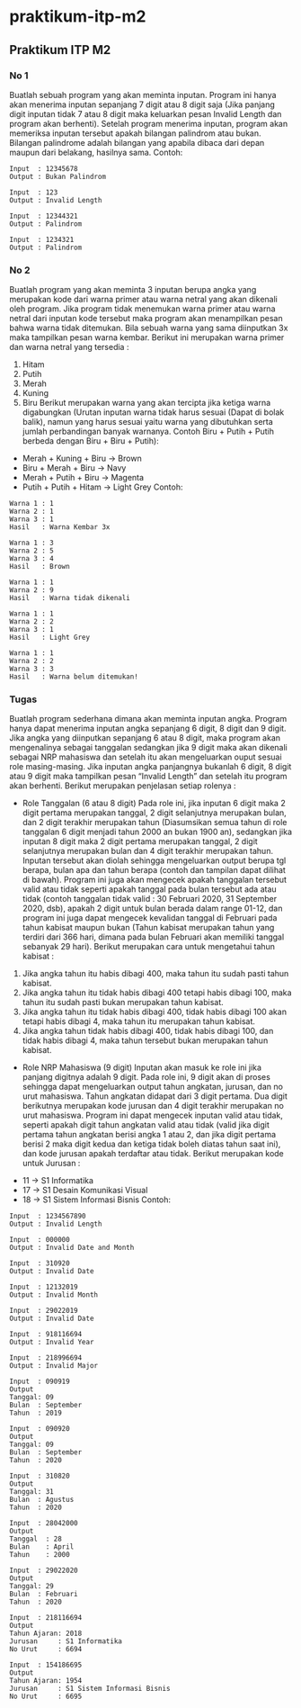 # praktikum-itp-m2
## Praktikum ITP M2

### No 1
Buatlah sebuah program yang akan meminta inputan. Program ini hanya akan menerima inputan sepanjang 7 digit atau 8 digit saja (Jika panjang digit inputan tidak 7 atau 8 digit maka keluarkan pesan Invalid Length dan program akan berhenti). Setelah program menerima inputan, program akan memeriksa inputan tersebut apakah bilangan palindrom atau bukan. Bilangan palindrome adalah bilangan yang apabila dibaca dari depan maupun dari belakang, hasilnya sama. Contoh:
```
Input  : 12345678
Output : Bukan Palindrom
 
Input  : 123
Output : Invalid Length
 
Input  : 12344321
Output : Palindrom
 
Input  : 1234321
Output : Palindrom
```

### No 2
Buatlah program yang akan meminta 3 inputan berupa angka yang merupakan  kode dari warna primer atau warna netral yang akan dikenali oleh program. Jika program tidak menemukan warna primer atau warna netral dari inputan kode tersebut maka program akan menampilkan pesan bahwa warna tidak ditemukan. Bila sebuah warna yang sama diinputkan 3x maka tampilkan pesan warna kembar.
Berikut ini merupakan warna primer dan warna netral yang tersedia : 
1. Hitam 
2. Putih 
3. Merah  
4. Kuning 
5. Biru 
Berikut merupakan warna yang akan tercipta jika ketiga warna digabungkan (Urutan inputan warna tidak harus sesuai (Dapat di bolak balik), namun yang harus sesuai yaitu warna yang dibutuhkan serta jumlah perbandingan banyak warnanya. Contoh Biru + Putih + Putih berbeda 
dengan Biru + Biru + Putih):
* Merah  + Kuning  + Biru   → Brown
* Biru   + Merah   + Biru   → Navy
* Merah  + Putih   + Biru   → Magenta
* Putih  + Putih   + Hitam  → Light Grey
Contoh:
```
Warna 1 : 1
Warna 2 : 1
Warna 3 : 1
Hasil   : Warna Kembar 3x

Warna 1 : 3
Warna 2 : 5
Warna 3 : 4
Hasil   : Brown

Warna 1 : 1
Warna 2 : 9
Hasil   : Warna tidak dikenali

Warna 1 : 1
Warna 2 : 2
Warna 3 : 1
Hasil   : Light Grey

Warna 1 : 1
Warna 2 : 2
Warna 3 : 3
Hasil   : Warna belum ditemukan!
```

### Tugas
Buatlah program sederhana dimana akan meminta inputan angka. Program hanya dapat menerima inputan angka sepanjang 6 digit, 8 digit  dan 9 digit. Jika angka yang diinputkan sepanjang 6 atau 8 digit, maka program akan mengenalinya sebagai tanggalan sedangkan jika 9 digit maka akan dikenali sebagai NRP mahasiswa dan setelah itu akan mengeluarkan ouput sesuai role masing-masing. Jika inputan angka panjangnya bukanlah 6 digit, 8 digit atau 9 digit maka tampilkan pesan “Invalid Length” dan setelah itu program akan berhenti. Berikut merupakan penjelasan setiap rolenya : 
* Role Tanggalan (6 atau 8 digit) 
Pada role ini, jika inputan 6 digit maka 2 digit pertama merupakan tanggal, 2 digit selanjutnya merupakan bulan, dan 2 digit terakhir merupakan tahun (Diasumsikan semua tahun di role tanggalan 6 digit menjadi tahun 2000 an bukan 1900 an), sedangkan jika inputan 8 digit maka 2 digit pertama merupakan tanggal, 2 digit selanjutnya merupakan bulan dan 4 digit terakhir merupakan tahun. Inputan tersebut akan diolah sehingga mengeluarkan output berupa tgl berapa, bulan apa dan tahun berapa (contoh dan tampilan dapat dilihat di bawah). Program ini juga akan mengecek apakah tanggalan tersebut valid atau tidak seperti apakah tanggal pada bulan tersebut ada atau tidak (contoh tanggalan tidak valid : 30 Februari 2020, 31 September 2020, dsb), apakah 2 digit untuk bulan berada dalam range 01-12, dan program ini juga dapat mengecek kevalidan tanggal di Februari pada tahun kabisat maupun bukan (Tahun kabisat merupakan tahun yang terdiri dari 366 hari, dimana pada bulan Februari akan memiliki tanggal sebanyak 29 hari).
Berikut merupakan cara untuk mengetahui tahun kabisat : 
1. Jika angka tahun itu habis dibagi 400, maka tahun itu sudah pasti tahun kabisat. 
2. Jika angka tahun itu tidak habis dibagi 400 tetapi habis dibagi 100, maka tahun itu sudah pasti 
bukan merupakan tahun kabisat. 
3. Jika angka tahun itu tidak habis dibagi 400, tidak habis dibagi 100 akan tetapi habis dibagi 4, maka 
tahun itu merupakan tahun kabisat. 
4. Jika angka tahun tidak habis dibagi 400, tidak habis dibagi 100, dan tidak habis dibagi 4, maka 
tahun tersebut bukan merupakan tahun kabisat.  
* Role NRP Mahasiswa (9 digit) 
Inputan akan masuk ke role ini jika panjang digitnya adalah 9 digit. Pada role ini, 9 digit akan di proses sehingga dapat mengeluarkan output tahun angkatan, jurusan, dan no urut mahasiswa. Tahun angkatan didapat dari 3 digit pertama. Dua digit berikutnya merupakan kode jurusan dan 4 digit terakhir merupakan no urut mahasiswa. Program ini dapat mengecek inputan valid atau tidak, seperti apakah digit tahun angkatan valid atau tidak (valid jika digit pertama tahun angkatan berisi angka 1 atau 2, dan jika digit pertama berisi 2 maka digit kedua dan ketiga tidak boleh diatas tahun saat ini), dan kode jurusan apakah terdaftar atau tidak.
Berikut merupakan kode untuk Jurusan :
- 11  → S1 Informatika
- 17  → S1 Desain Komunikasi Visual 
- 18  → S1 Sistem Informasi Bisnis
Contoh:
```
Input  : 1234567890
Output : Invalid Length

Input  : 000000
Output : Invalid Date and Month

Input  : 310920
Output : Invalid Date

Input  : 12132019
Output : Invalid Month

Input  : 29022019
Output : Invalid Date

Input  : 918116694
Output : Invalid Year

Input  : 218996694
Output : Invalid Major

Input  : 090919
Output
Tanggal: 09
Bulan  : September
Tahun  : 2019

Input  : 090920
Output
Tanggal: 09
Bulan  : September
Tahun  : 2020

Input  : 310820
Output
Tanggal: 31
Bulan  : Agustus
Tahun  : 2020

Input  : 28042000
Output
Tanggal  : 28
Bulan    : April
Tahun    : 2000

Input  : 29022020
Output
Tanggal: 29
Bulan  : Februari
Tahun  : 2020

Input  : 218116694
Output
Tahun Ajaran: 2018
Jurusan     : S1 Informatika
No Urut     : 6694

Input  : 154186695
Output
Tahun Ajaran: 1954
Jurusan     : S1 Sistem Informasi Bisnis
No Urut     : 6695
```
